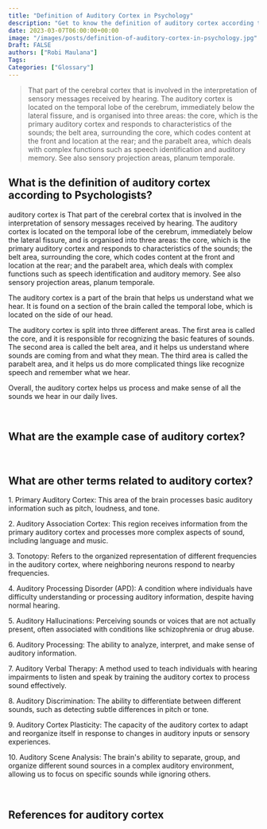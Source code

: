 ```yaml
---
title: "Definition of Auditory Cortex in Psychology"
description: "Get to know the definition of auditory cortex according to psychologists."
date: 2023-03-07T06:00:00+00:00
image: "/images/posts/definition-of-auditory-cortex-in-psychology.jpg"
Draft: FALSE
authors: ["Robi Maulana"]
Tags: 
Categories: ["Glossary"]
---
```






> That part of the cerebral cortex that is involved in the interpretation of sensory messages received by hearing. The auditory cortex is located on the temporal lobe of the cerebrum, immediately below the lateral fissure, and is organised into three areas: the core, which is the primary auditory cortex and responds to characteristics of the sounds; the belt area, surrounding the core, which codes content at the front and location at the rear; and the parabelt area, which deals with complex functions such as speech identification and auditory memory. See also sensory projection areas, planum temporale.

## What is the definition of auditory cortex according to Psychologists?

auditory cortex is That part of the cerebral cortex that is involved in the interpretation of sensory messages received by hearing. The auditory cortex is located on the temporal lobe of the cerebrum, immediately below the lateral fissure, and is organised into three areas: the core, which is the primary auditory cortex and responds to characteristics of the sounds; the belt area, surrounding the core, which codes content at the front and location at the rear; and the parabelt area, which deals with complex functions such as speech identification and auditory memory. See also sensory projection areas, planum temporale.

The auditory cortex is a part of the brain that helps us understand what we hear. It is found on a section of the brain called the temporal lobe, which is located on the side of our head.

The auditory cortex is split into three different areas. The first area is called the core, and it is responsible for recognizing the basic features of sounds. The second area is called the belt area, and it helps us understand where sounds are coming from and what they mean. The third area is called the parabelt area, and it helps us do more complicated things like recognize speech and remember what we hear.

Overall, the auditory cortex helps us process and make sense of all the sounds we hear in our daily lives.

 

## What are the example case of auditory cortex?

 

## What are other terms related to auditory cortex?

1\. Primary Auditory Cortex: This area of the brain processes basic auditory information such as pitch, loudness, and tone.

2\. Auditory Association Cortex: This region receives information from the primary auditory cortex and processes more complex aspects of sound, including language and music.

3\. Tonotopy: Refers to the organized representation of different frequencies in the auditory cortex, where neighboring neurons respond to nearby frequencies.

4\. Auditory Processing Disorder (APD): A condition where individuals have difficulty understanding or processing auditory information, despite having normal hearing.

5\. Auditory Hallucinations: Perceiving sounds or voices that are not actually present, often associated with conditions like schizophrenia or drug abuse.

6\. Auditory Processing: The ability to analyze, interpret, and make sense of auditory information.

7\. Auditory Verbal Therapy: A method used to teach individuals with hearing impairments to listen and speak by training the auditory cortex to process sound effectively.

8\. Auditory Discrimination: The ability to differentiate between different sounds, such as detecting subtle differences in pitch or tone.

9\. Auditory Cortex Plasticity: The capacity of the auditory cortex to adapt and reorganize itself in response to changes in auditory inputs or sensory experiences.

10\. Auditory Scene Analysis: The brain's ability to separate, group, and organize different sound sources in a complex auditory environment, allowing us to focus on specific sounds while ignoring others.

 

## References for auditory cortex
